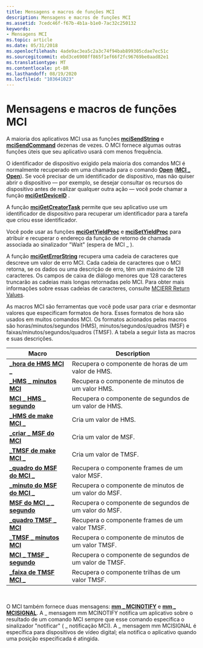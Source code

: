 ```yaml
---
title: Mensagens e macros de funções MCI
description: Mensagens e macros de funções MCI
ms.assetid: 7cedc46f-f67b-4b1a-b1e0-7ac32c250132
keywords:
- Mensagens MCI
ms.topic: article
ms.date: 05/31/2018
ms.openlocfilehash: 4ade9ac3ea5c2a3c74f94bab899305cdae7ec51c
ms.sourcegitcommit: ebd3ce6908ff865f1ef66f2fc96769be0aad82e1
ms.translationtype: MT
ms.contentlocale: pt-BR
ms.lasthandoff: 08/19/2020
ms.locfileid: "103641023"
---
```

# <a name="mci-functions-macros-and-messages"></a>Mensagens e macros de funções MCI

A maioria dos aplicativos MCI usa as funções [**mciSendString**](/previous-versions//dd757161(v=vs.85)) e [**mciSendCommand**](/previous-versions//dd757160(v=vs.85)) dezenas de vezes. O MCI fornece algumas outras funções úteis que seu aplicativo usará com menos frequência.

O identificador de dispositivo exigido pela maioria dos comandos MCI é normalmente recuperado em uma chamada para o comando [**Open**](open.md) ([**MCI \_ Open**](mci-open.md)). Se você precisar de um identificador de dispositivo, mas não quiser abrir o dispositivo — por exemplo, se desejar consultar os recursos do dispositivo antes de realizar qualquer outra ação — você pode chamar a função [**mciGetDeviceID**](/previous-versions//dd757156(v=vs.85)) .

A função [**mciGetCreatorTask**](/previous-versions//dd757155(v=vs.85)) permite que seu aplicativo use um identificador de dispositivo para recuperar um identificador para a tarefa que criou esse identificador.

Você pode usar as funções [**mciGetYieldProc**](/previous-versions//dd757159(v=vs.85)) e [**mciSetYieldProc**](/previous-versions//dd757163(v=vs.85)) para atribuir e recuperar o endereço da função de retorno de chamada associada ao sinalizador "Wait" (espera de MCI \_ ).

A função [**mciGetErrorString**](/previous-versions//dd757158(v=vs.85)) recupera uma cadeia de caracteres que descreve um valor de erro MCI. Cada cadeia de caracteres que o MCI retorna, se os dados ou uma descrição de erro, têm um máximo de 128 caracteres. Os campos de caixa de diálogo menores que 128 caracteres truncarão as cadeias mais longas retornadas pelo MCI. Para obter mais informações sobre essas cadeias de caracteres, consulte [MCIERR Return Values](mcierr-return-values.md).

As macros MCI são ferramentas que você pode usar para criar e desmontar valores que especificam formatos de hora. Esses formatos de hora são usados em muitos comandos MCI. Os formatos acionados pelas macros são horas/minutos/segundos (HMS), minutos/segundos/quadros (MSF) e faixas/minutos/segundos/quadros (TMSF). A tabela a seguir lista as macros e suas descrições.



| Macro                                        | Description                                        |
|----------------------------------------------|----------------------------------------------------|
| [**\_hora de HMS MCI \_**](mci-hms-hour.md)       | Recupera o componente de horas de um valor de HMS.   |
| [**\_HMS \_ minutos MCI**](mci-hms-minute.md)   | Recupera o componente de minutos de um valor HMS. |
| [**MCI \_ HMS \_ segundo**](mci-hms-second.md)   | Recupera o componente de segundos de um valor de HMS. |
| [**\_HMS de make MCI \_**](mci-make-hms.md)       | Cria um valor de HMS.                              |
| [**\_criar \_ MSF do MCI**](mci-make-msf.md)       | Cria um valor de MSF.                              |
| [**\_TMSF de make MCI \_**](mci-make-tmsf.md)     | Cria um valor de TMSF.                              |
| [**\_quadro do MSF do MCI \_**](/previous-versions//dd743438(v=vs.85))     | Recupera o componente frames de um valor MSF.  |
| [**\_minuto do MSF do MCI \_**](mci-msf-minute.md)   | Recupera o componente de minutos de um valor do MSF. |
| [**MSF do MCI \_ \_ segundo**](mci-msf-second.md)   | Recupera o componente de segundos de um valor do MSF. |
| [**\_quadro TMSF \_ MCI**](mci-tmsf-frame.md)   | Recupera o componente frames de um valor TMSF.  |
| [**\_TMSF \_ minutos MCI**](mci-tmsf-minute.md) | Recupera o componente de minutos de um valor TMSF. |
| [**MCI \_ TMSF \_ segundo**](mci-tmsf-second.md) | Recupera o componente de segundos de um valor de TMSF. |
| [**\_faixa de TMSF MCI \_**](mci-tmsf-track.md)   | Recupera o componente trilhas de um valor TMSF.  |



 

O MCI também fornece duas mensagens: [**mm \_ MCINOTIFY**](mm-mcinotify.md) e [**mm \_ MCISIGNAL**](mm-mcisignal.md). A \_ mensagem mm MCINOTIFY notifica um aplicativo sobre o resultado de um comando MCI sempre que esse comando especifica o sinalizador "notificar" ( \_ notificação MCI). A \_ mensagem mm MCISIGNAL é específica para dispositivos de vídeo digital; ela notifica o aplicativo quando uma posição especificada é atingida.

 

 